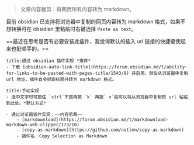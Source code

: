 >文章内容裁剪：将网页所有内容转为 markdown。

目前 obsidian 已支持将浏览器中复制的网页内容转为 markdown 格式，如果不想转换可在 obsidian 里粘贴时右键选择 `Paste as text`。

==最近在思考是否有必要安装此插件，我觉得默认的插入 url 链接的快捷键使起来也挺顺手的。==

```ad-example
title:通过 obsidian 插件实现 *推荐*
- 下载 [obsidian-auto-link-title](https://forum.obsidian.md/t/ability-for-links-to-be-pasted-with-pages-title/1543/9) 并启用，然后从浏览器中复制 url 地址，插件自会抓取标题并转为 markdown 格式。
```

```ad-example
title:手动实现
- 选中文字时可按住 `ctrl`不放再按 `k` 再按` v`就可以将从浏览器中复制的 url 粘贴到此处。*默认方式*

- 通过浏览器插件实现：~~内容剪裁~~
	- [markdownload](https://forum.obsidian.md/t/markdownload-markdown-web-clipper/173/10)
	- [copy-as-markdown](https://github.com/notlmn/copy-as-markdown)
	- 插件名：Copy Selection as Markdown
```
